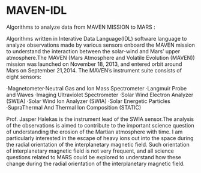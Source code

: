 # MAVEN-IDL
Algorithms to analyze data from MAVEN MISSION to MARS :

Algorithms written in Interative Data Language(IDL) software language to analyze observations made by various sensors onboard the MAVEN mission to understand the interaction between the solar-wind and Mars’ upper atmosphere.The MAVEN (Mars Atmosphere and Volatile Evolution (MAVEN)) mission was launched on November 18, 2013, and entered orbit around Mars on September 21,2014. The MAVEN’s instrument suite consists of eight sensors:

·Magnetometer·Neutral Gas and Ion Mass Spectrometer
·Langmuir Probe and Waves
·Imaging Ultraviolet Spectrometer
·Solar Wind Electron Analyzer (SWEA)
·Solar Wind Ion Analyzer (SWIA)
·Solar Energetic Particles
·SupraThermal And Thermal Ion Composition (STATIC)

Prof. Jasper Halekas is the instrument lead of the SWIA sensor.The analysis of the observations is aimed to contribute to the important science question of understanding the erosion of the Martian atmosphere with time. I am particularly interested in the escape of heavy ions out into the space during the radial orientation of the interplanetary magnetic field. Such orientation of interplanetary magnetic field is not very frequent, and all science questions related to MARS could be explored to understand how these change during the radial orientation of the interplanetary magnetic field.
